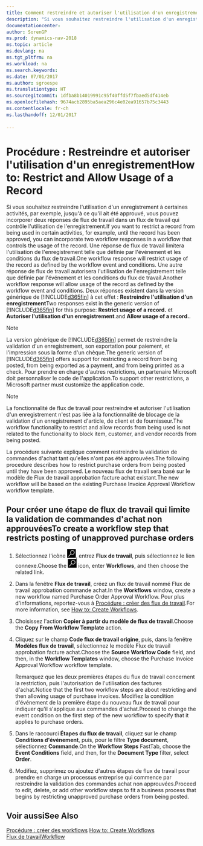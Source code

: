 ```yaml
---
title: Comment restreindre et autoriser l'utilisation d'un enregistrement
description: "Si vous souhaitez restreindre l'utilisation d'un enregistrement à certaines activités, par exemple, jusqu'à ce qu'il ait été approuvé, vous pouvez incorporer deux réponses de flux de travail dans un flux de travail qui contrôle l'utilisation de l'enregistrement."
documentationcenter: 
author: SorenGP
ms.prod: dynamics-nav-2018
ms.topic: article
ms.devlang: na
ms.tgt_pltfrm: na
ms.workload: na
ms.search.keywords: 
ms.date: 07/01/2017
ms.author: sgroespe
ms.translationtype: HT
ms.sourcegitcommit: 1dfba8b14019991c95f40ffd5f7fbaed5df414eb
ms.openlocfilehash: 9674acb2895ba5aea296c4e02ea91657b75c3443
ms.contentlocale: fr-ch
ms.lasthandoff: 12/01/2017

---
```

# <a name="how-to-restrict-and-allow-usage-of-a-record"></a><span data-ttu-id="9743e-103">Procédure : Restreindre et autoriser l'utilisation d'un enregistrement</span><span class="sxs-lookup"><span data-stu-id="9743e-103">How to: Restrict and Allow Usage of a Record</span></span>
<span data-ttu-id="9743e-104">Si vous souhaitez restreindre l'utilisation d'un enregistrement à certaines activités, par exemple, jusqu'à ce qu'il ait été approuvé, vous pouvez incorporer deux réponses de flux de travail dans un flux de travail qui contrôle l'utilisation de l'enregistrement.</span><span class="sxs-lookup"><span data-stu-id="9743e-104">If you want to restrict a record from being used in certain activities, for example, until the record has been approved, you can incorporate two workflow responses in a workflow that controls the usage of the record.</span></span> <span data-ttu-id="9743e-105">Une réponse de flux de travail limitera l'utilisation de l'enregistrement telle que définie par l'événement et les conditions du flux de travail.</span><span class="sxs-lookup"><span data-stu-id="9743e-105">One workflow response will restrict usage of the record as defined by the workflow event and conditions.</span></span> <span data-ttu-id="9743e-106">Une autre réponse de flux de travail autorisera l'utilisation de l'enregistrement telle que définie par l'événement et les conditions du flux de travail.</span><span class="sxs-lookup"><span data-stu-id="9743e-106">Another workflow response will allow usage of the record as defined by the workflow event and conditions.</span></span> <span data-ttu-id="9743e-107">Deux réponses existent dans la version générique de [!INCLUDE[d365fin](includes/d365fin_md.md)] à cet effet : **Restreindre l'utilisation d'un enregistrement**</span><span class="sxs-lookup"><span data-stu-id="9743e-107">Two responses exist in the generic version of [!INCLUDE[d365fin](includes/d365fin_md.md)] for this purpose: **Restrict usage of a record.**</span></span> <span data-ttu-id="9743e-108">et **Autoriser l'utilisation d'un enregistrement**.</span><span class="sxs-lookup"><span data-stu-id="9743e-108">and **Allow usage of a record.**.</span></span>

> [!NOTE]  
>  <span data-ttu-id="9743e-109">La version générique de [!INCLUDE[d365fin](includes/d365fin_md.md)] permet de restreindre la validation d'un enregistrement, son exportation pour paiement, et l'impression sous la forme d'un chèque.</span><span class="sxs-lookup"><span data-stu-id="9743e-109">The generic version of [!INCLUDE[d365fin](includes/d365fin_md.md)] offers support for restricting a record from being posted, from being exported as a payment, and from being printed as a check.</span></span> <span data-ttu-id="9743e-110">Pour prendre en charge d'autres restrictions, un partenaire Microsoft doit personnaliser le code de l'application.</span><span class="sxs-lookup"><span data-stu-id="9743e-110">To support other restrictions, a Microsoft partner must customize the application code.</span></span>  

> [!NOTE]  
>  <span data-ttu-id="9743e-111">La fonctionnalité de flux de travail pour restreindre et autoriser l'utilisation d'un enregistrement n'est pas liée à la fonctionnalité de blocage de la validation d'un enregistrement d'article, de client et de fournisseur.</span><span class="sxs-lookup"><span data-stu-id="9743e-111">The workflow functionality to restrict and allow records from being used is not related to the functionality to block item, customer, and vendor records from being posted.</span></span>

<span data-ttu-id="9743e-112">La procédure suivante explique comment restreindre la validation de commandes d'achat tant qu'elles n'ont pas été approuvées.</span><span class="sxs-lookup"><span data-stu-id="9743e-112">The following procedure describes how to restrict purchase orders from being posted until they have been approved.</span></span> <span data-ttu-id="9743e-113">Le nouveau flux de travail sera basé sur le modèle de Flux de travail approbation facture achat existant.</span><span class="sxs-lookup"><span data-stu-id="9743e-113">The new workflow will be based on the existing Purchase Invoice Approval Workflow workflow template.</span></span>  

## <a name="to-create-a-workflow-step-that-restricts-posting-of-unapproved-purchase-orders"></a><span data-ttu-id="9743e-114">Pour créer une étape de flux de travail qui limite la validation de commandes d'achat non approuvées</span><span class="sxs-lookup"><span data-stu-id="9743e-114">To create a workflow step that restricts posting of unapproved purchase orders</span></span>  
1. <span data-ttu-id="9743e-115">Sélectionnez l'icône ![Page ou état pour la recherche](media/ui-search/search_small.png "Page ou état pour la recherche"), entrez **Flux de travail**, puis sélectionnez le lien connexe.</span><span class="sxs-lookup"><span data-stu-id="9743e-115">Choose the ![Search for Page or Report](media/ui-search/search_small.png "Search for Page or Report icon") icon, enter **Workflows**, and then choose the related link.</span></span>  
2. <span data-ttu-id="9743e-116">Dans la fenêtre **Flux de travail**, créez un flux de travail nommé Flux de travail approbation commande achat.</span><span class="sxs-lookup"><span data-stu-id="9743e-116">In the **Workflows** window, create a new workflow named Purchase Order Approval Workflow.</span></span> <span data-ttu-id="9743e-117">Pour plus d'informations, reportez\-vous à [Procédure : créer des flux de travail](across-how-to-create-workflows.md).</span><span class="sxs-lookup"><span data-stu-id="9743e-117">For more information, see [How to: Create Workflows](across-how-to-create-workflows.md).</span></span>  
3. <span data-ttu-id="9743e-118">Choisissez l'action **Copier à partir du modèle de flux de travail**.</span><span class="sxs-lookup"><span data-stu-id="9743e-118">Choose the **Copy From Workflow Template** action.</span></span>  
4. <span data-ttu-id="9743e-119">Cliquez sur le champ **Code flux de travail origine**, puis, dans la fenêtre **Modèles flux de travail**, sélectionnez le modèle Flux de travail approbation facture achat.</span><span class="sxs-lookup"><span data-stu-id="9743e-119">Choose the **Source Workflow Code** field, and then, in the **Workflow Templates** window, choose the Purchase Invoice Approval Workflow workflow template.</span></span>  

     <span data-ttu-id="9743e-120">Remarquez que les deux premières étapes du flux de travail concernent la restriction, puis l'autorisation de l'utilisation des factures d'achat.</span><span class="sxs-lookup"><span data-stu-id="9743e-120">Notice that the first two workflow steps are about restricting and then allowing usage of purchase invoices.</span></span> <span data-ttu-id="9743e-121">Modifiez la condition d'événement de la première étape du nouveau flux de travail pour indiquer qu'il s'applique aux commandes d'achat.</span><span class="sxs-lookup"><span data-stu-id="9743e-121">Proceed to change the event condition on the first step of the new workflow to specify that it applies to purchase orders.</span></span>  
5. <span data-ttu-id="9743e-122">Dans le raccourci **Étapes du flux de travail**, cliquez sur le champ **Conditions d'événement**, puis, pour le filtre **Type document**, sélectionnez **Commande**.</span><span class="sxs-lookup"><span data-stu-id="9743e-122">On the **Workflow Steps** FastTab, choose the **Event Conditions** field, and then, for the **Document Type** filter, select **Order**.</span></span>  
6. <span data-ttu-id="9743e-123">Modifiez, supprimez ou ajoutez d'autres étapes de flux de travail pour prendre en charge un processus entreprise qui commence par restreindre la validation des commandes achat non approuvées.</span><span class="sxs-lookup"><span data-stu-id="9743e-123">Proceed to edit, delete, or add other workflow steps to fit a business process that begins by restricting unapproved purchase orders from being posted.</span></span>  

## <a name="see-also"></a><span data-ttu-id="9743e-124">Voir aussi</span><span class="sxs-lookup"><span data-stu-id="9743e-124">See Also</span></span>  
<span data-ttu-id="9743e-125">[Procédure : créer des workflows](across-how-to-create-workflows.md) </span><span class="sxs-lookup"><span data-stu-id="9743e-125">[How to: Create Workflows](across-how-to-create-workflows.md) </span></span>  
[<span data-ttu-id="9743e-126">Flux de travail</span><span class="sxs-lookup"><span data-stu-id="9743e-126">Workflow</span></span>](across-workflow.md)   


